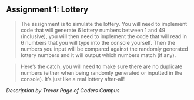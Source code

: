 Assignment 1: Lottery
-----

> The assignment is to simulate the lottery. You will need to implement code that will generate 6 lottery numbers between 1 and 49 (inclusive), you will then need to implement the code that will read in 6 numbers that you will type into the console yourself. Then the numbers you input will be compared against the randomly generated lottery numbers and it will output which numbers match (if any).

> Here’s the catch, you will need to make sure there are no duplicate numbers (either when being randomly generated or inputted in the console). It’s just like a real lottery after-all!

*Description by Trevor Page of Coders Campus*
